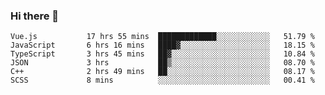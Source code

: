 ### Hi there 👋

<!--
**hjklink/hjklink** is a ✨ _special_ ✨ repository because its `README.md` (this file) appears on your GitHub profile.

Here are some ideas to get you started:

- 🔭 I’m currently working on ...
- 🌱 I’m currently learning ...
- 👯 I’m looking to collaborate on ...
- 🤔 I’m looking for help with ...
- 💬 Ask me about ...
- 📫 How to reach me: ...
- 😄 Pronouns: ...
- ⚡ Fun fact: ...
-->


<!--START_SECTION:waka-->

```text
Vue.js           17 hrs 55 mins  █████████████░░░░░░░░░░░░   51.79 %
JavaScript       6 hrs 16 mins   ████▓░░░░░░░░░░░░░░░░░░░░   18.15 %
TypeScript       3 hrs 45 mins   ██▓░░░░░░░░░░░░░░░░░░░░░░   10.84 %
JSON             3 hrs           ██▒░░░░░░░░░░░░░░░░░░░░░░   08.70 %
C++              2 hrs 49 mins   ██░░░░░░░░░░░░░░░░░░░░░░░   08.17 %
SCSS             8 mins          ░░░░░░░░░░░░░░░░░░░░░░░░░   00.41 %
```

<!--END_SECTION:waka-->
